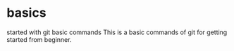 # basics
started with git basic commands 
This is a basic commands of git for getting started from beginner.
